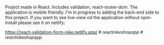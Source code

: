 Project made in React.
Includes validation, react-router-dom.
The application is mobile friendly.
I'm in progress to adding the back-end side to this project.
If you want to see live-view od the application without npm-install
please see it on netlify:

https://react-validation-form-nike.netlify.app/
#   r e a c t _ n i k e _ s h o p _ a p p  
 #   r e a c t _ n i k e _ s h o p _ a p p  
 